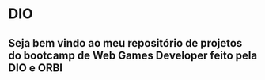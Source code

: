 # DIO
 ## Seja bem vindo ao meu repositório de projetos do bootcamp de Web Games Developer feito pela DIO e ORBI

